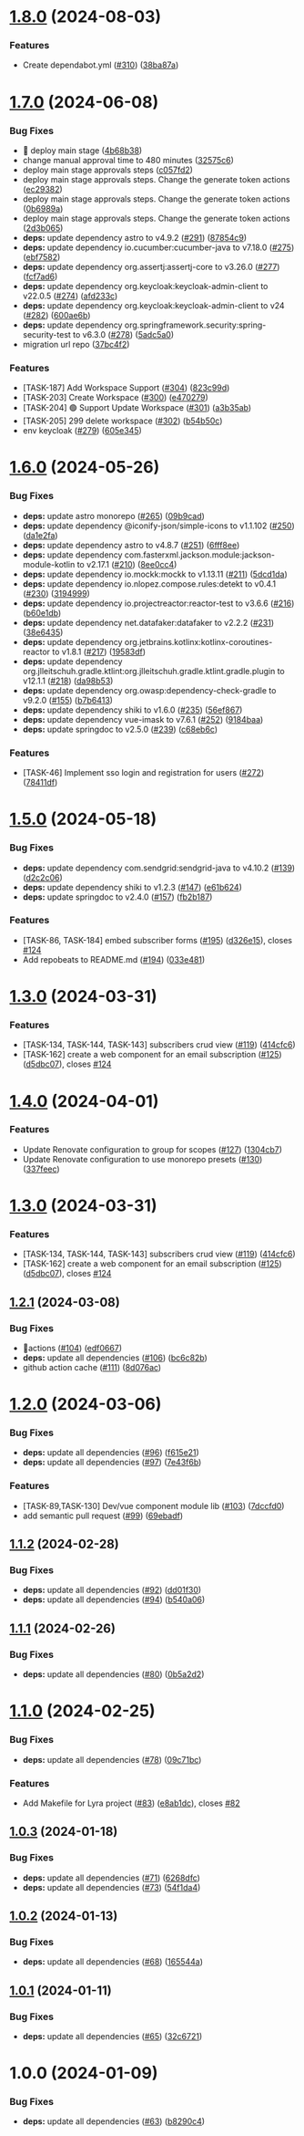 # [1.8.0](https://github.com/dallay/lyra/compare/v1.7.0...v1.8.0) (2024-08-03)


### Features

* Create dependabot.yml ([#310](https://github.com/dallay/lyra/issues/310)) ([38ba87a](https://github.com/dallay/lyra/commit/38ba87a406ce08eea1a9e5b0654e3922cdefcdad))

# [1.7.0](https://github.com/dallay/lyra/compare/v1.6.0...v1.7.0) (2024-06-08)


### Bug Fixes

* 🚀 deploy main stage ([4b68b38](https://github.com/dallay/lyra/commit/4b68b38e1fdde8ad98f0ac89f253dc6f9726f11d))
* change manual approval time to 480 minutes ([32575c6](https://github.com/dallay/lyra/commit/32575c631f2e7b34e03a8c6187c3ff2ca999807e))
* deploy main stage approvals steps ([c057fd2](https://github.com/dallay/lyra/commit/c057fd2a71ae5f465c2da7fbe6069b3d08bc0901))
* deploy main stage approvals steps. Change the generate token actions ([ec29382](https://github.com/dallay/lyra/commit/ec29382273ead8ddb3239be2651b846b5b3e2ba3))
* deploy main stage approvals steps. Change the generate token actions ([0b6989a](https://github.com/dallay/lyra/commit/0b6989ab6737d73aaabee0ccd408b5340923f2f2))
* deploy main stage approvals steps. Change the generate token actions ([2d3b065](https://github.com/dallay/lyra/commit/2d3b0651557af6d73d67435d3f70cb4a13b86942))
* **deps:** update dependency astro to v4.9.2 ([#291](https://github.com/dallay/lyra/issues/291)) ([87854c9](https://github.com/dallay/lyra/commit/87854c9ffa65381a75b144ed96bb7e8cc0733dc4))
* **deps:** update dependency io.cucumber:cucumber-java to v7.18.0 ([#275](https://github.com/dallay/lyra/issues/275)) ([ebf7582](https://github.com/dallay/lyra/commit/ebf7582b016a14e74ba035367ca93b9bebb8dfd6))
* **deps:** update dependency org.assertj:assertj-core to v3.26.0 ([#277](https://github.com/dallay/lyra/issues/277)) ([fcf7ad6](https://github.com/dallay/lyra/commit/fcf7ad68603063370209e387add38a1dde3ed16a))
* **deps:** update dependency org.keycloak:keycloak-admin-client to v22.0.5 ([#274](https://github.com/dallay/lyra/issues/274)) ([afd233c](https://github.com/dallay/lyra/commit/afd233ce5065379085a69a55e8da40c607b148a7))
* **deps:** update dependency org.keycloak:keycloak-admin-client to v24 ([#282](https://github.com/dallay/lyra/issues/282)) ([600ae6b](https://github.com/dallay/lyra/commit/600ae6b37a18941dc89d85b04a47e0b1fcc6902b))
* **deps:** update dependency org.springframework.security:spring-security-test to v6.3.0 ([#278](https://github.com/dallay/lyra/issues/278)) ([5adc5a0](https://github.com/dallay/lyra/commit/5adc5a00e527bf2d107c47f280344f775eec3717))
* migration url repo ([37bc4f2](https://github.com/dallay/lyra/commit/37bc4f2cfcc7c5be47ac161844d681d4939436e5))


### Features

* [TASK-187] Add Workspace Support ([#304](https://github.com/dallay/lyra/issues/304)) ([823c99d](https://github.com/dallay/lyra/commit/823c99d3d8f8598a739731d900a02e6cb974a81d))
* [TASK-203] Create Workspace ([#300](https://github.com/dallay/lyra/issues/300)) ([e470279](https://github.com/dallay/lyra/commit/e470279408a0e77f7666d9ac41ccd59a0247c9b1))
* [TASK-204] 🟢  Support Update Workspace ([#301](https://github.com/dallay/lyra/issues/301)) ([a3b35ab](https://github.com/dallay/lyra/commit/a3b35ab15fce4aa625cdd3a3c919e91e07d2576a))
* [TASK-205] 299 delete workspace ([#302](https://github.com/dallay/lyra/issues/302)) ([b54b50c](https://github.com/dallay/lyra/commit/b54b50ce53e3c2eae80b6943df304c944f1d63f3))
* env keycloak ([#279](https://github.com/dallay/lyra/issues/279)) ([605e345](https://github.com/dallay/lyra/commit/605e34512e95c0d2eaf543b6d1be7e2f4c999517))

# [1.6.0](https://github.com/dallay/lyra/compare/v1.5.0...v1.6.0) (2024-05-26)


### Bug Fixes

* **deps:** update astro monorepo ([#265](https://github.com/dallay/lyra/issues/265)) ([09b9cad](https://github.com/dallay/lyra/commit/09b9cad0a936cb1e0e21c06be1d1af4a4be66231))
* **deps:** update dependency @iconify-json/simple-icons to v1.1.102 ([#250](https://github.com/dallay/lyra/issues/250)) ([da1e2fa](https://github.com/dallay/lyra/commit/da1e2fa2229c2ca022778a382c38456d638e1a13))
* **deps:** update dependency astro to v4.8.7 ([#251](https://github.com/dallay/lyra/issues/251)) ([6fff8ee](https://github.com/dallay/lyra/commit/6fff8ee64b64b12219102ff3ae756ed69f68cfb6))
* **deps:** update dependency com.fasterxml.jackson.module:jackson-module-kotlin to v2.17.1 ([#210](https://github.com/dallay/lyra/issues/210)) ([8ee0cc4](https://github.com/dallay/lyra/commit/8ee0cc4c04040e2b0fd54cfaa3c1fe390ea8b1e3))
* **deps:** update dependency io.mockk:mockk to v1.13.11 ([#211](https://github.com/dallay/lyra/issues/211)) ([5dcd1da](https://github.com/dallay/lyra/commit/5dcd1da2116c845c4175b389370a3b442c597246))
* **deps:** update dependency io.nlopez.compose.rules:detekt to v0.4.1 ([#230](https://github.com/dallay/lyra/issues/230)) ([3194999](https://github.com/dallay/lyra/commit/3194999dc0f6a2e9349b766e7d1dc0abd8d6e7e3))
* **deps:** update dependency io.projectreactor:reactor-test to v3.6.6 ([#216](https://github.com/dallay/lyra/issues/216)) ([b60e1db](https://github.com/dallay/lyra/commit/b60e1db940a035ec16a87e9e58142d5eef2329d2))
* **deps:** update dependency net.datafaker:datafaker to v2.2.2 ([#231](https://github.com/dallay/lyra/issues/231)) ([38e6435](https://github.com/dallay/lyra/commit/38e64352de6d381a8e56cdb82d41ac4178c0334b))
* **deps:** update dependency org.jetbrains.kotlinx:kotlinx-coroutines-reactor to v1.8.1 ([#217](https://github.com/dallay/lyra/issues/217)) ([19583df](https://github.com/dallay/lyra/commit/19583df4cafb697b3d54e38c2e497b9912a75517))
* **deps:** update dependency org.jlleitschuh.gradle.ktlint:org.jlleitschuh.gradle.ktlint.gradle.plugin to v12.1.1 ([#218](https://github.com/dallay/lyra/issues/218)) ([da98b53](https://github.com/dallay/lyra/commit/da98b53491a2c24b87f43c52aaee02055b9499b6))
* **deps:** update dependency org.owasp:dependency-check-gradle to v9.2.0 ([#155](https://github.com/dallay/lyra/issues/155)) ([b7b6413](https://github.com/dallay/lyra/commit/b7b64135845dc6cca2d99a76bf8288da8939c108))
* **deps:** update dependency shiki to v1.6.0 ([#235](https://github.com/dallay/lyra/issues/235)) ([56ef867](https://github.com/dallay/lyra/commit/56ef86718f5d29a0ee9b12239005c0f0f3d4a2b4))
* **deps:** update dependency vue-imask to v7.6.1 ([#252](https://github.com/dallay/lyra/issues/252)) ([9184baa](https://github.com/dallay/lyra/commit/9184baa5f44cc13adf145a2f1f4649a1d0fed332))
* **deps:** update springdoc to v2.5.0 ([#239](https://github.com/dallay/lyra/issues/239)) ([c68eb6c](https://github.com/dallay/lyra/commit/c68eb6c62a85eb58f63b94861f49a2ad46a338b4))


### Features

* [TASK-46] Implement sso login and registration for users ([#272](https://github.com/dallay/lyra/issues/272)) ([78411df](https://github.com/dallay/lyra/commit/78411df40ca968b0bd07684d32a1e4fb53a772f3))

# [1.5.0](https://github.com/dallay/lyra/compare/v1.4.0...v1.5.0) (2024-05-18)


### Bug Fixes

* **deps:** update dependency com.sendgrid:sendgrid-java to v4.10.2 ([#139](https://github.com/dallay/lyra/issues/139)) ([d2c2c06](https://github.com/dallay/lyra/commit/d2c2c061941214b5649b25a88e86616c050b7e8f))
* **deps:** update dependency shiki to v1.2.3 ([#147](https://github.com/dallay/lyra/issues/147)) ([e61b624](https://github.com/dallay/lyra/commit/e61b6244f369f1d7c6439397c0db541055386cde))
* **deps:** update springdoc to v2.4.0 ([#157](https://github.com/dallay/lyra/issues/157)) ([fb2b187](https://github.com/dallay/lyra/commit/fb2b1872bb472b0da5b1275d751f1d047991989b))


### Features

* [TASK-86, TASK-184] embed subscriber forms ([#195](https://github.com/dallay/lyra/issues/195)) ([d326e15](https://github.com/dallay/lyra/commit/d326e1536948744cf83f9b585b87d68575e353ae)), closes [#124](https://github.com/dallay/lyra/issues/124)
* Add repobeats to README.md ([#194](https://github.com/dallay/lyra/issues/194)) ([033e481](https://github.com/dallay/lyra/commit/033e4813bfae2f4a7130bd458f3aaeb5104020ea))

# [1.3.0](https://github.com/dallay/lyra/compare/v1.2.1...v1.3.0) (2024-03-31)


### Features

* [TASK-134, TASK-144, TASK-143] subscribers crud view ([#119](https://github.com/dallay/lyra/issues/119)) ([414cfc6](https://github.com/dallay/lyra/commit/414cfc64badd8a48a6ba6a913da05379910e0ccb))
* [TASK-162] create a web component for an email subscription ([#125](https://github.com/dallay/lyra/issues/125)) ([d5dbc07](https://github.com/dallay/lyra/commit/d5dbc07b5f549ed092a82eb0050db043c487a28b)), closes [#124](https://github.com/dallay/lyra/issues/124)

# [1.4.0](https://github.com/dallay/lyra/compare/v1.3.0...v1.4.0) (2024-04-01)

### Features

* Update Renovate configuration to group for scopes ([#127](https://github.com/dallay/lyra/issues/127)) ([1304cb7](https://github.com/dallay/lyra/commit/1304cb7c54a0511a983aed2450613f470f1fb535))
* Update Renovate configuration to use monorepo presets ([#130](https://github.com/dallay/lyra/issues/130)) ([337feec](https://github.com/dallay/lyra/commit/337feece1e131c59f65f418d0e13ea62b67d28f3))

# [1.3.0](https://github.com/dallay/lyra/compare/v1.2.1...v1.3.0) (2024-03-31)

### Features

* [TASK-134, TASK-144, TASK-143] subscribers crud view ([#119](https://github.com/dallay/lyra/issues/119)) ([414cfc6](https://github.com/dallay/lyra/commit/414cfc64badd8a48a6ba6a913da05379910e0ccb))
* [TASK-162] create a web component for an email subscription ([#125](https://github.com/dallay/lyra/issues/125)) ([d5dbc07](https://github.com/dallay/lyra/commit/d5dbc07b5f549ed092a82eb0050db043c487a28b)), closes [#124](https://github.com/dallay/lyra/issues/124)

## [1.2.1](https://github.com/dallay/lyra/compare/v1.2.0...v1.2.1) (2024-03-08)


### Bug Fixes

* 🔂actions ([#104](https://github.com/dallay/lyra/issues/104)) ([edf0667](https://github.com/dallay/lyra/commit/edf06676e34667255e0911b32ddb55921a4defc9))
* **deps:** update all dependencies ([#106](https://github.com/dallay/lyra/issues/106)) ([bc6c82b](https://github.com/dallay/lyra/commit/bc6c82b1cfe68b251e31b7fd085d09d71355385c))
* github action cache ([#111](https://github.com/dallay/lyra/issues/111)) ([8d076ac](https://github.com/dallay/lyra/commit/8d076ac28dcb1b2cd5529e81ff981c16dbc3d7ed))

# [1.2.0](https://github.com/dallay/lyra/compare/v1.1.2...v1.2.0) (2024-03-06)


### Bug Fixes

* **deps:** update all dependencies ([#96](https://github.com/dallay/lyra/issues/96)) ([f615e21](https://github.com/dallay/lyra/commit/f615e21b3e2982704d18bc3a863dcc1e6eb50868))
* **deps:** update all dependencies ([#97](https://github.com/dallay/lyra/issues/97)) ([7e43f6b](https://github.com/dallay/lyra/commit/7e43f6bdee0b727bdf84a72f94abbe391285b103))


### Features

* [TASK-89,TASK-130] Dev/vue component module lib ([#103](https://github.com/dallay/lyra/issues/103)) ([7dccfd0](https://github.com/dallay/lyra/commit/7dccfd0f08b56a7ec816e37134ecc618daa4fece))
* add semantic pull request ([#99](https://github.com/dallay/lyra/issues/99)) ([69ebadf](https://github.com/dallay/lyra/commit/69ebadff94755eeff728bf42025c0edef1ce7a55))

## [1.1.2](https://github.com/dallay/lyra/compare/v1.1.1...v1.1.2) (2024-02-28)


### Bug Fixes

* **deps:** update all dependencies ([#92](https://github.com/dallay/lyra/issues/92)) ([dd01f30](https://github.com/dallay/lyra/commit/dd01f30f75f5d4bb8ff5920fa74edf09745d8a8b))
* **deps:** update all dependencies ([#94](https://github.com/dallay/lyra/issues/94)) ([b540a06](https://github.com/dallay/lyra/commit/b540a06702e96c39feb724aa732a9288961b3fe4))

## [1.1.1](https://github.com/dallay/lyra/compare/v1.1.0...v1.1.1) (2024-02-26)


### Bug Fixes

* **deps:** update all dependencies ([#80](https://github.com/dallay/lyra/issues/80)) ([0b5a2d2](https://github.com/dallay/lyra/commit/0b5a2d2d9fafa7a4bca654364dc52b11dc704d06))

# [1.1.0](https://github.com/dallay/lyra/compare/v1.0.3...v1.1.0) (2024-02-25)


### Bug Fixes

* **deps:** update all dependencies ([#78](https://github.com/dallay/lyra/issues/78)) ([09c71bc](https://github.com/dallay/lyra/commit/09c71bcad8bf333b8507bf5413b009ba0bcdb95b))


### Features

* Add Makefile for Lyra project ([#83](https://github.com/dallay/lyra/issues/83)) ([e8ab1dc](https://github.com/dallay/lyra/commit/e8ab1dc38b6b67327e4ed587cc977c98679a61cb)), closes [#82](https://github.com/dallay/lyra/issues/82)

## [1.0.3](https://github.com/dallay/lyra/compare/v1.0.2...v1.0.3) (2024-01-18)


### Bug Fixes

* **deps:** update all dependencies ([#71](https://github.com/dallay/lyra/issues/71)) ([6268dfc](https://github.com/dallay/lyra/commit/6268dfca152fd7dff3dd7ee21c5732fc7d19c7b7))
* **deps:** update all dependencies ([#73](https://github.com/dallay/lyra/issues/73)) ([54f1da4](https://github.com/dallay/lyra/commit/54f1da4693e1e8067f5fd6254e0997a2fda3ec8f))

## [1.0.2](https://github.com/dallay/lyra/compare/v1.0.1...v1.0.2) (2024-01-13)


### Bug Fixes

* **deps:** update all dependencies ([#68](https://github.com/dallay/lyra/issues/68)) ([165544a](https://github.com/dallay/lyra/commit/165544af707e45747f5fb0969e880dd1e6577df5))

## [1.0.1](https://github.com/dallay/lyra/compare/v1.0.0...v1.0.1) (2024-01-11)


### Bug Fixes

* **deps:** update all dependencies ([#65](https://github.com/dallay/lyra/issues/65)) ([32c6721](https://github.com/dallay/lyra/commit/32c6721db28dd0411c9b620105867d3ce8bcfd0c))

# 1.0.0 (2024-01-09)


### Bug Fixes

* **deps:** update all dependencies ([#63](https://github.com/dallay/lyra/issues/63)) ([b8290c4](https://github.com/dallay/lyra/commit/b8290c4f6e948eeb207dc9f011857a59a944da78))
